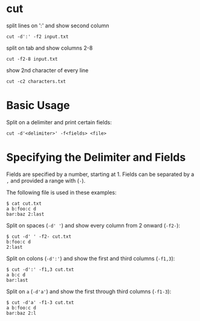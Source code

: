 # cut

split lines on ':' and show second column

    cut -d':' -f2 input.txt

split on tab and show columns 2-8

    cut -f2-8 input.txt

show 2nd character of every line

    cut -c2 characters.txt


# Basic Usage

Split on a delimiter and print certain fields:

    cut -d'<delimiter>' -f<fields> <file>


# Specifying the Delimiter and Fields

Fields are specified by a number, starting at 1. Fields can be separated by a
`,` and provided a range with (`-`).

The following file is used in these examples:

    $ cat cut.txt
    a b:foo:c d
    bar:baz 2:last

Split on spaces (`-d' '`) and show every column from 2 onward (`-f2-`):

    $ cut -d' ' -f2- cut.txt
    b:foo:c d
    2:last

Split on colons (`-d':'`) and show the first and third columns (`-f1,3`):

    $ cut -d':' -f1,3 cut.txt
    a b:c d
    bar:last

Split on `a` (`-d'a'`) and show the first through third columns (`-f1-3`):

    $ cut -d'a' -f1-3 cut.txt
    a b:foo:c d
    bar:baz 2:l
